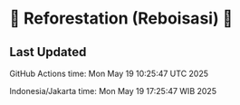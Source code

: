 
# 🌳 Reforestation (Reboisasi) 🌲

## Last Updated

GitHub Actions time: Mon May 19 10:25:47 UTC 2025

Indonesia/Jakarta time: Mon May 19 17:25:47 WIB 2025
